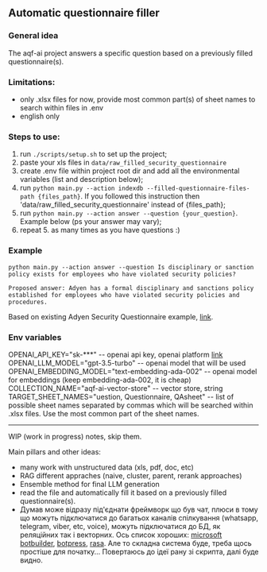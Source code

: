 ## Automatic questionnaire filler

### General idea
The aqf-ai project answers a specific question based on a previously filled questionnaire(s).

### Limitations:
- only .xlsx files for now, provide most common part(s) of sheet names to search within files in .env
- english only

### Steps to use:
1. run `./scripts/setup.sh` to set up the project;
2. paste your xls files in `data/raw_filled_security_questionnaire`
3. create .env file within project root dir and add all the environmental variables (list and description below);
4. run `python main.py --action indexdb --filled-questionnaire-files-path {files_path}`. If you followed this instruction then 'data/raw_filled_security_questionnaire' instead of {files_path};
5. run `python main.py --action answer --question {your_question}`. Example below (ps your answer may vary);
6. repeat 5. as many times as you have questions :)

### Example
```
python main.py --action answer --question Is disciplinary or sanction policy exists for employees who have violated security policies?

Proposed answer: Adyen has a formal disciplinary and sanctions policy established for employees who have violated security policies and procedures.
```
Based on existing Adyen Security Questionnaire example, [link](https://docs.adyen.com/development-resources/adyen-data-security/security-questionnaire/).


### Env variables
OPENAI_API_KEY="sk-***" -- openai api key, openai platform [link](https://platform.openai.com/api-keys)  
OPENAI_LLM_MODEL="gpt-3.5-turbo"  -- openai model that will be used  
OPENAI_EMBEDDING_MODEL="text-embedding-ada-002" -- openai model for embeddings (keep embedding-ada-002, it is cheap)  
COLLECTION_NAME="aqf-ai-vector-store" -- vector store, string  
TARGET_SHEET_NAMES="uestion, Questionnaire, QAsheet" -- list of possible sheet names separated by commas which will be searched within .xlsx files. Use the most common part of the sheet names.  

----
WIP (work in progress) notes, skip them.

Main pillars and other ideas:
- many work with unstructured data (xls, pdf, doc, etc)
- RAG different appraches (naive, cluster, parent, rerank approaches)
- Ensemble method for final LLM generation
- read the file and automatically fill it based on a previously filled questionnaire(s). 
- Думав може відразу під'єднати фреймворк що був чат, плюси в тому що можуть підключатися до багатьох каналів спілкування (whatsapp, telegram, viber, etc, voice), можуть підключатися до БД, як реляційних так і векторних. Ось список хороших: [microsoft botbuilder](https://github.com/microsoft/botbuilder-python), [botpress](https://github.com/botpress/botpress), [rasa](https://github.com/RasaHQ/rasa). Але то складна система буде, треба щось простіше для початку... Повертаюсь до ідеї рану зі скрипта, далі буде видно.
